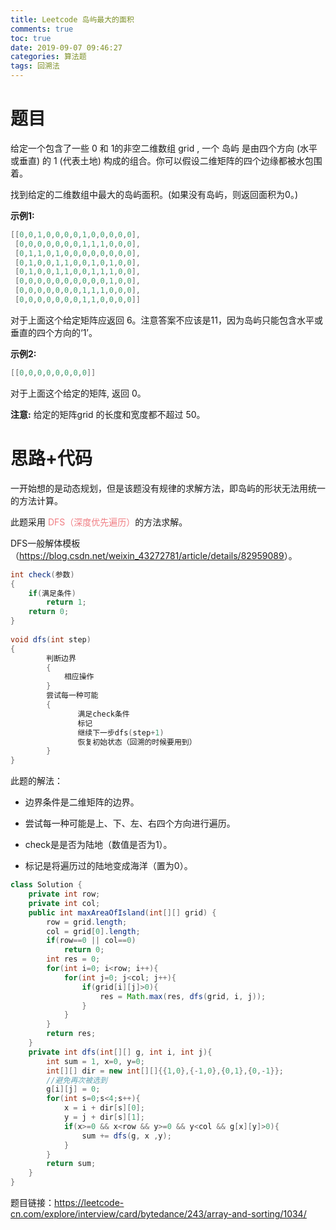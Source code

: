 ```yaml
---
title: Leetcode 岛屿最大的面积
comments: true
toc: true
date: 2019-09-07 09:46:27
categories: 算法题
tags: 回溯法
---
```


# 题目

给定一个包含了一些 0 和 1的非空二维数组 grid , 一个 岛屿 是由四个方向 (水平或垂直) 的 1 (代表土地) 构成的组合。你可以假设二维矩阵的四个边缘都被水包围着。

找到给定的二维数组中最大的岛屿面积。(如果没有岛屿，则返回面积为0。)

**示例1:**
```java
[[0,0,1,0,0,0,0,1,0,0,0,0,0],
 [0,0,0,0,0,0,0,1,1,1,0,0,0],
 [0,1,1,0,1,0,0,0,0,0,0,0,0],
 [0,1,0,0,1,1,0,0,1,0,1,0,0],
 [0,1,0,0,1,1,0,0,1,1,1,0,0],
 [0,0,0,0,0,0,0,0,0,0,1,0,0],
 [0,0,0,0,0,0,0,1,1,1,0,0,0],
 [0,0,0,0,0,0,0,1,1,0,0,0,0]]
```

对于上面这个给定矩阵应返回 6。注意答案不应该是11，因为岛屿只能包含水平或垂直的四个方向的‘1’。

**示例2:**
```java
[[0,0,0,0,0,0,0,0]]
```

对于上面这个给定的矩阵, 返回 0。

**注意:** 给定的矩阵grid 的长度和宽度都不超过 50。

# 思路+代码

一开始想的是动态规划，但是该题没有规律的求解方法，即岛屿的形状无法用统一的方法计算。

此题采用 <font color=#f07c82>DFS（深度优先遍历）</font>的方法求解。

DFS一般解体模板（<u>https://blog.csdn.net/weixin_43272781/article/details/82959089</u>）。

```java
int check(参数)
{
    if(满足条件)
        return 1;
    return 0;
}
 
void dfs(int step)
{
        判断边界
        {
            相应操作
        }
        尝试每一种可能
        {
               满足check条件
               标记
               继续下一步dfs(step+1)
               恢复初始状态（回溯的时候要用到）
        }
}   
```

此题的解法：

+ 边界条件是二维矩阵的边界。

+ 尝试每一种可能是上、下、左、右四个方向进行遍历。

+ check是是否为陆地（数值是否为1）。

+ 标记是将遍历过的陆地变成海洋（置为0）。

```java
class Solution {
    private int row;
    private int col;
    public int maxAreaOfIsland(int[][] grid) {
        row = grid.length;
        col = grid[0].length;
        if(row==0 || col==0)
            return 0;
        int res = 0;
        for(int i=0; i<row; i++){
            for(int j=0; j<col; j++){
                if(grid[i][j]>0){
                    res = Math.max(res, dfs(grid, i, j));   
                }
            }
        } 
        return res;
    }
    private int dfs(int[][] g, int i, int j){
        int sum = 1, x=0, y=0;
        int[][] dir = new int[][]{{1,0},{-1,0},{0,1},{0,-1}};
        //避免再次被选到
        g[i][j] = 0;
        for(int s=0;s<4;s++){
            x = i + dir[s][0];
            y = j + dir[s][1];
            if(x>=0 && x<row && y>=0 && y<col && g[x][y]>0){
                sum += dfs(g, x ,y);
            }
        }
        return sum;
    }
}
```

题目链接：<u>https://leetcode-cn.com/explore/interview/card/bytedance/243/array-and-sorting/1034/</u>
